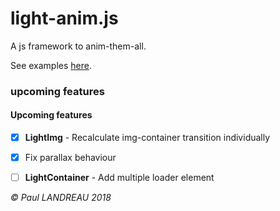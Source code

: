 # light-anim.js
A js framework to anim-them-all.

See examples [here](https://aznoqmous.github.io/light-anim/index.html).

### upcoming features

#### Upcoming features
- [x] **LightImg** - Recalculate img-container transition individually
- [x] Fix parallax behaviour
- [ ] **LightContainer** - Add multiple loader element



_&copy; Paul LANDREAU 2018_
